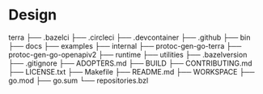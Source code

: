 # Design

terra
├── .bazelci
├── .circleci
├── .devcontainer
├── .github
├── bin
├── docs
├── examples
├── internal
├── protoc-gen-go-terra
├── protoc-gen-go-openapiv2
├── runtime
├── utilities
├── .bazelversion
├── .gitignore
├── ADOPTERS.md
├── BUILD
├── CONTRIBUTING.md
├── LICENSE.txt
├── Makefile
├── README.md
├── WORKSPACE
├── go.mod
├── go.sum
└── repositories.bzl
